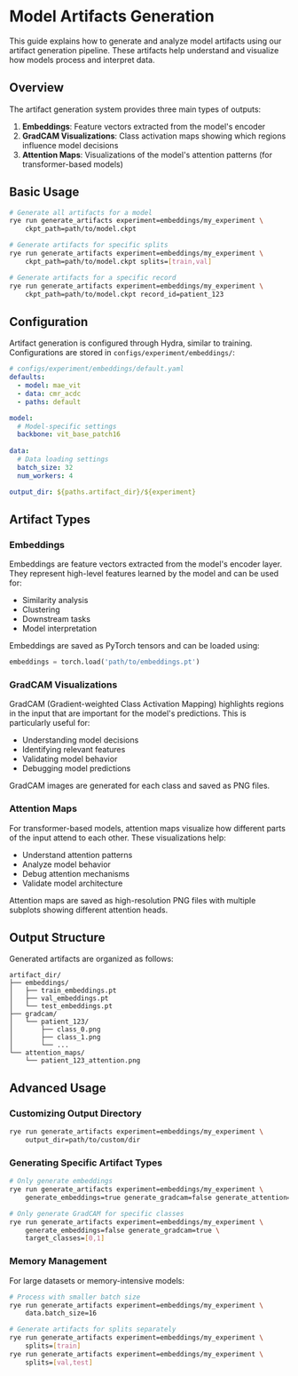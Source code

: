 # Model Artifacts Generation

This guide explains how to generate and analyze model artifacts using our artifact generation pipeline. These artifacts help understand and visualize how models process and interpret data.

## Overview

The artifact generation system provides three main types of outputs:

1. **Embeddings**: Feature vectors extracted from the model's encoder
2. **GradCAM Visualizations**: Class activation maps showing which regions influence model decisions
3. **Attention Maps**: Visualizations of the model's attention patterns (for transformer-based models)

## Basic Usage

```bash
# Generate all artifacts for a model
rye run generate_artifacts experiment=embeddings/my_experiment \
    ckpt_path=path/to/model.ckpt

# Generate artifacts for specific splits
rye run generate_artifacts experiment=embeddings/my_experiment \
    ckpt_path=path/to/model.ckpt splits=[train,val]

# Generate artifacts for a specific record
rye run generate_artifacts experiment=embeddings/my_experiment \
    ckpt_path=path/to/model.ckpt record_id=patient_123
```

## Configuration

Artifact generation is configured through Hydra, similar to training. Configurations are stored in `configs/experiment/embeddings/`:

```yaml
# configs/experiment/embeddings/default.yaml
defaults:
  - model: mae_vit
  - data: cmr_acdc
  - paths: default

model:
  # Model-specific settings
  backbone: vit_base_patch16
  
data:
  # Data loading settings
  batch_size: 32
  num_workers: 4

output_dir: ${paths.artifact_dir}/${experiment}
```

## Artifact Types

### Embeddings

Embeddings are feature vectors extracted from the model's encoder layer. They represent high-level features learned by the model and can be used for:

- Similarity analysis
- Clustering
- Downstream tasks
- Model interpretation

Embeddings are saved as PyTorch tensors and can be loaded using:

```python
embeddings = torch.load('path/to/embeddings.pt')
```

### GradCAM Visualizations

GradCAM (Gradient-weighted Class Activation Mapping) highlights regions in the input that are important for the model's predictions. This is particularly useful for:

- Understanding model decisions
- Identifying relevant features
- Validating model behavior
- Debugging model predictions

GradCAM images are generated for each class and saved as PNG files.

### Attention Maps

For transformer-based models, attention maps visualize how different parts of the input attend to each other. These visualizations help:

- Understand attention patterns
- Analyze model behavior
- Debug attention mechanisms
- Validate model architecture

Attention maps are saved as high-resolution PNG files with multiple subplots showing different attention heads.

## Output Structure

Generated artifacts are organized as follows:

```text
artifact_dir/
├── embeddings/
│   ├── train_embeddings.pt
│   ├── val_embeddings.pt
│   └── test_embeddings.pt
├── gradcam/
│   └── patient_123/
│       ├── class_0.png
│       ├── class_1.png
│       └── ...
└── attention_maps/
    └── patient_123_attention.png
```

## Advanced Usage

### Customizing Output Directory

```bash
rye run generate_artifacts experiment=embeddings/my_experiment \
    output_dir=path/to/custom/dir
```

### Generating Specific Artifact Types

```bash
# Only generate embeddings
rye run generate_artifacts experiment=embeddings/my_experiment \
    generate_embeddings=true generate_gradcam=false generate_attention=false

# Only generate GradCAM for specific classes
rye run generate_artifacts experiment=embeddings/my_experiment \
    generate_embeddings=false generate_gradcam=true \
    target_classes=[0,1]
```

### Memory Management

For large datasets or memory-intensive models:

```bash
# Process with smaller batch size
rye run generate_artifacts experiment=embeddings/my_experiment \
    data.batch_size=16

# Generate artifacts for splits separately
rye run generate_artifacts experiment=embeddings/my_experiment \
    splits=[train]
rye run generate_artifacts experiment=embeddings/my_experiment \
    splits=[val,test]
```